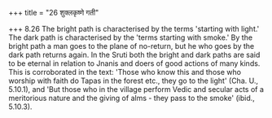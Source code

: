 +++
title = "26 शुक्लकृष्णे गती"

+++
8.26 The bright path is characterised by the terms 'starting with
light.' The dark path is characterised by the 'terms starting with
smoke.' By the bright path a man goes to the plane of no-return, but he
who goes by the dark path returns again. In the Sruti both the bright
and dark paths are said to be eternal in relation to Jnanis and doers of
good actions of many kinds. This is corroborated in the text: 'Those who
know this and those who worship with faith do Tapas in the forest etc.,
they go to the light' (Cha. U., 5.10.1), and 'But those who in the
village perform Vedic and secular acts of a meritorious nature and the
giving of alms - they pass to the smoke' (ibid., 5.10.3).
